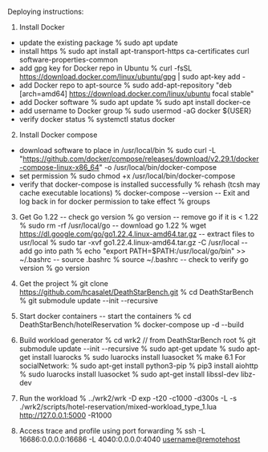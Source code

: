 Deploying instructions:
1. Install Docker
- update the existing package
  % sudo apt update
- install https
  % sudo apt install apt-transport-https ca-certificates curl software-properties-common
- add gpg key for Docker repo in Ubuntu
  % curl -fsSL https://download.docker.com/linux/ubuntu/gpg | sudo apt-key add -
- add Docker repo to apt-source
  % sudo add-apt-repository "deb [arch=amd64] https://download.docker.com/linux/ubuntu focal stable"
- add Docker software
  % sudo apt update
  % sudo apt install docker-ce
- add username to Docker group
  % sudo usermod -aG docker ${USER}
- verify docker status
  % systemctl status docker

2. Install Docker compose
- download software to place in /usr/local/bin
  % sudo curl -L "https://github.com/docker/compose/releases/download/v2.29.1/docker-compose-linux-x86_64" -o /usr/local/bin/docker-compose
- set permission
  % sudo chmod +x /usr/local/bin/docker-compose
- verify that docker-compose is installed successfully
  % rehash (tcsh may cache executable locations)
  % docker-compose --version
-- Exit and log back in for docker permission to take effect
  % groups

3. Get Go 1.22
-- check go version
  % go version
-- remove go if it is < 1.22
  % sudo rm -rf /usr/local/go
-- download go 1.22
  % wget https://dl.google.com/go/go1.22.4.linux-amd64.tar.gz
-- extract files to usr/local
  % sudo tar -xvf go1.22.4.linux-amd64.tar.gz -C /usr/local
-- add go into path
  % echo "export PATH=\$PATH:/usr/local/go/bin" >> ~/.bashrc
-- source .bashrc
  % source ~/.bashrc
-- check to verify go version
  % go version

4. Get the project
  % git clone https://github.com/hcasalet/DeathStarBench.git
  % cd DeathStarBench
  % git submodule update --init --recursive

5. Start docker containers
-- start the containers
  % cd DeathStarBench/hotelReservation
  % docker-compose up -d --build

6. Build workload generator
  % cd wrk2   // from DeathStarBench root
  % git submodule update --init --recursive
  % sudo apt-get update
  % sudo apt-get install luarocks
  % sudo luarocks install luasocket
  % make
6.1 For socialNetwork:
  % sudo apt-get install python3-pip
  % pip3 install aiohttp
  % sudo luarocks install luasocket
  % sudo apt-get install libssl-dev libz-dev

7. Run the workload
  % ../wrk2/wrk -D exp -t20 -c1000 -d300s -L -s ./wrk2/scripts/hotel-reservation/mixed-workload_type_1.lua http://127.0.0.1:5000 -R1000

8. Access trace and profile using port forwarding
  % ssh -L 16686:0.0.0.0:16686 -L 4040:0.0.0.0:4040 <username@remotehost>

